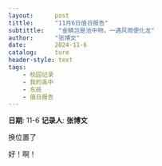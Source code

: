 ```yaml
---
layout:      post
tittle:      "11月6日值日报告"
subtittle:    "金鳞岂是池中物，一遇风雨便化龙"
author:      "张博文"
date:        2024-11-6
catalog:     ture
header-style: text
tags: 
    - 校园记录
    - 我的高中
    - 东辰
    - 值日报告
---
```


**日期**: 11-6
**记录人**: **张博文**

换位置了

好！啊！



